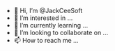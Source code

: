 - 👋 Hi, I’m @JackCeeSoft
- 👀 I’m interested in ...
- 🌱 I’m currently learning ...
- 💞️ I’m looking to collaborate on ...
- 📫 How to reach me ...

<!---
JackCeeSoft/JackCeeSoft is a ✨ special ✨ repository because its `README.md` (this file) appears on your GitHub profile.
You can click the Preview link to take a look at your changes.
--->
